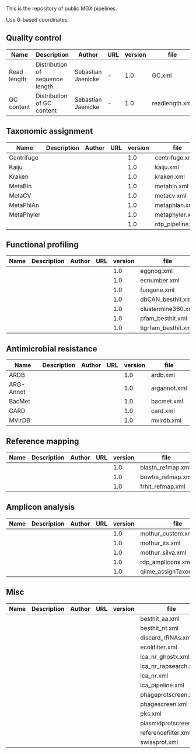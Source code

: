 This is the repository of public MGX pipelines.

Use 0-based coordinates.


## Quality control

| Name          | Description   | Author | URL | version | file |
| ------------- | ------------- | ------ | --- | ------- | ---- |
| Read length   | Distribution of sequence length | Sebastian Jaenicke | - | 1.0 |GC.xml |
| GC content    | Distribution of GC content | Sebastian Jaenicke | - | 1.0 |readlength.xml |

## Taxonomic assignment

| Name          | Description   | Author | URL | version | file |
| ------------- | ------------- | ------ | --- | ------- | ---- |
| Centrifuge |||| 1.0 |centrifuge.xml |
| Kaiju |||| 1.0 |kaiju.xml |
| Kraken |||| 1.0 |kraken.xml |
| MetaBin |||| 1.0 |metabin.xml |
| MetaCV |||| 1.0 |metacv.xml |
| MetaPhlAn |||| 1.0 |metaphlan.xml |
| MetaPhyler |||| 1.0 |metaphyler.xml |
||||| 1.0 |rdp_pipeline.xml |


## Functional profiling

| Name          | Description   | Author | URL | version | file |
| ------------- | ------------- | ------ | --- | ------- | ---- |
||||| 1.0 |eggnog.xml |
||||| 1.0 |ecnumber.xml |
||||| 1.0 |fungene.xml |
||||| 1.0 |dbCAN_besthit.xml |
||||| 1.0 |clustermine360.xml |
||||| 1.0 |pfam_besthit.xml |
||||| 1.0 |tigrfam_besthit.xml |

## Antimicrobial resistance

| Name          | Description   | Author | URL | version | file |
| ------------- | ------------- | ------ | --- | ------- | ---- |
| ARDB ||||1.0 |ardb.xml |
| ARG-Annot |||| 1.0 |argannot.xml |
| BacMet |||| 1.0 |bacmet.xml |
| CARD |||| 1.0 |card.xml |
| MVirDB |||| 1.0 |mvirdb.xml |

## Reference mapping

| Name          | Description   | Author | URL | version | file |
| ------------- | ------------- | ------ | --- | ------- | ---- |
||||| 1.0 |blastn_refmap.xml |
||||| 1.0 |bowtie_refmap.xml |
||||| 1.0 |frhit_refmap.xml |

## Amplicon analysis

| Name          | Description   | Author | URL | version | file |
| ------------- | ------------- | ------ | --- | ------- | ---- |
||||| 1.0 |mothur_custom.xml |
||||| 1.0 |mothur_its.xml |
||||| 1.0 |mothur_silva.xml |
||||| 1.0 |rdp_amplicons.xml |
||||| 1.0 |qiime_assignTaxonomy.xml |


## Misc

| Name          | Description   | Author | URL | version | file |
| ------------- | ------------- | ------ | --- | ------- | ---- |
||||||besthit_aa.xml |
||||||besthit_nt.xml |
||||||discard_rRNAs.xml |
||||||ecolifilter.xml |
||||||lca_nr_ghostx.xml |
||||||lca_nr_rapsearch.xml |
||||||lca_nr.xml |
||||||lca_pipeline.xml |
||||||phageprotscreen.xml |
||||||phagescreen.xml |
||||||pks.xml |
||||||plasmidprotscreen.xml |
||||||referencefilter.xml |
||||||swissprot.xml |
